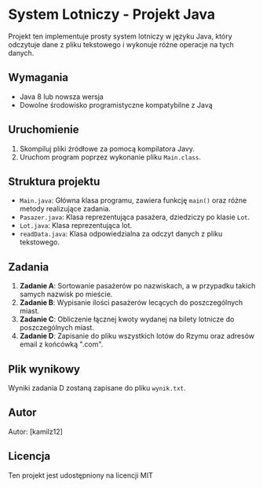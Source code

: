 # System Lotniczy - Projekt Java

Projekt ten implementuje prosty system lotniczy w języku Java, który odczytuje dane z pliku tekstowego i wykonuje różne operacje na tych danych.

## Wymagania

- Java 8 lub nowsza wersja
- Dowolne środowisko programistyczne kompatybilne z Javą

## Uruchomienie

1. Skompiluj pliki źródłowe za pomocą kompilatora Javy.
2. Uruchom program poprzez wykonanie pliku `Main.class`.

## Struktura projektu

- `Main.java`: Główna klasa programu, zawiera funkcję `main()` oraz różne metody realizujące zadania.
- `Pasazer.java`: Klasa reprezentująca pasażera, dziedziczy po klasie `Lot`.
- `Lot.java`: Klasa reprezentująca lot.
- `readData.java`: Klasa odpowiedzialna za odczyt danych z pliku tekstowego.

## Zadania

1. **Zadanie A**: Sortowanie pasażerów po nazwiskach, a w przypadku takich samych nazwisk po mieście.
2. **Zadanie B**: Wypisanie ilości pasażerów lecących do poszczególnych miast.
3. **Zadanie C**: Obliczenie łącznej kwoty wydanej na bilety lotnicze do poszczególnych miast.
4. **Zadanie D**: Zapisanie do pliku wszystkich lotów do Rzymu oraz adresów email z końcówką ".com".

## Plik wynikowy

Wyniki zadania D zostaną zapisane do pliku `wynik.txt`.

## Autor

Autor: [kamilz12]

## Licencja

Ten projekt jest udostępniony na licencji MIT
